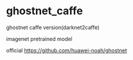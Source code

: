 # ghostnet_caffe
ghostnet caffe version(darknet2caffe)

imagenet pretrained model

official https://github.com/huawei-noah/ghostnet

